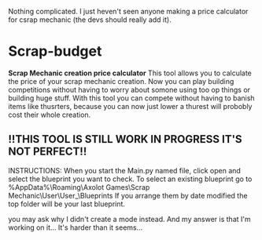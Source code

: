 Nothing complicated. I just heven't seen anyone making a price calculator for csrap mechanic (the devs should really add it).

# Scrap-budget
**Scrap Mechanic creation price calculator**
This tool allows you to calculate the price of your scrap mechanic creation. Now you can play building competitions without having to worry about somone using too op things or building huge stuff. With this tool you can compete without having to banish items like thusrters, because you can now just lower a thurest will probobly cost their whole creation.

## !!THIS TOOL IS STILL WORK IN PROGRESS IT'S NOT PERFECT!!

INSTRUCTIONS:
When you start the Main.py named file, click open and select the blueprint you want to check.
To select an existing blueprint go to %AppData%\Roaming\Axolot Games\Scrap Mechanic\User\User_<userID here>\Blueprints
If you arrange them by date modified the top folder will be your last blueprint.

you may ask why I didn't create a mode instead. And my answer is that I'm working on it... It's harder than it seems...
